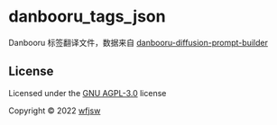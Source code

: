 # danbooru_tags_json

Danbooru 标签翻译文件，数据来自 [danbooru-diffusion-prompt-builder](https://github.com/wfjsw/danbooru-diffusion-prompt-builder)

## License

Licensed under the [GNU AGPL-3.0](./LICENSE) license

Copyright © 2022 [wfjsw](https://github.com/wfjsw)

